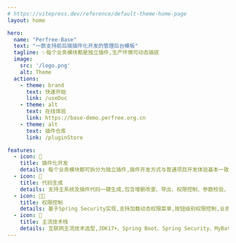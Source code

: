 ```yaml
---
# https://vitepress.dev/reference/default-theme-home-page
layout: home

hero:
  name: "Perfree-Base"
  text: "一款支持前后端插件化开发的管理后台模板"
  tagline: ✨每个业务模块都是独立插件,生产环境可动态插拔
  image:
    src: '/logo.png'
    alt: Theme
  actions:
    - theme: brand
      text: 快速开始
      link: /useDoc
    - theme: alt
      text: 在线体验
      link: https://base-demo.perfree.org.cn
    - theme: alt
      text: 插件仓库
      link: /pluginStore

features:
  - icon: 📝
    title: 插件化开发
    details: 每个业务模块都可拆分为独立插件,插件开发方式与普通项目开发体验基本一致,且支持生产环境动态插拔,杜绝加班!
  - icon: 🚀
    title: 代码生成
    details: 支持主系统及插件代码一键生成,包含增删改查、导出、权限控制、参数校验、接口文档等前后端代码,快速开发
  - icon: 👨‍💻
    title: 权限控制
    details: 基于Spring Security实现,支持加载动态权限菜单,按钮级别权限控制,业务插件同样支持
  - icon: 🎐
    title: 主流技术栈
    details: 互联网主流技术选型,JDK17+、Spring Boot、Spring Security、MyBatis Plus、Swagger等技术栈
---
```


<style>
:root {
  --vp-home-hero-name-color: transparent;
  --vp-home-hero-name-background: -webkit-linear-gradient(120deg, #bd34fe 30%, #41d1ff);

  /*--vp-home-hero-image-background-image: linear-gradient(-45deg, #bd34fe 50%, #47caff 50%);*/
  /*--vp-home-hero-image-filter: blur(44px);*/
}

@media (min-width: 640px) {
  :root {
    --vp-home-hero-image-filter: blur(56px);
  }
}

@media (min-width: 960px) {
  :root {
    --vp-home-hero-image-filter: blur(68px);
  }
}
</style>
